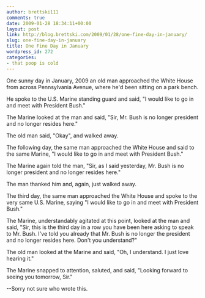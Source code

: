 ```yaml
---
author: brettski111
comments: true
date: 2009-01-28 18:34:11+00:00
layout: post
link: http://blog.brettski.com/2009/01/28/one-fine-day-in-january/
slug: one-fine-day-in-january
title: One Fine Day in January
wordpress_id: 272
categories:
- that poop is cold
---
```


One sunny day in January, 2009 an old man approached the White House
from across Pennsylvania Avenue, where he'd been sitting on a park
bench.

He spoke to the U.S. Marine standing guard and said, "I would like to go
in and meet with President Bush."

The Marine looked at the man and said, "Sir, Mr. Bush is no longer
president and no longer resides here."

The old man said, "Okay", and walked away.

The following day, the same man approached the White House and said to
the same Marine, "I would like to go in and meet with President Bush."

The Marine again told the man, "Sir, as I said yesterday, Mr. Bush is no
longer president and no longer resides here."

The man thanked him and, again, just walked away.

The third day, the same man approached the White House and spoke to the
very same U.S. Marine, saying "I would like to go in and meet with
President Bush."

The Marine, understandably agitated at this point, looked at the man and
said, "Sir, this is the third day in a row you have been here asking to
speak to Mr. Bush. I've told you already that Mr. Bush is no longer the
president and no longer resides here. Don't you understand?"

The old man looked at the Marine and said, "Oh, I understand. I just
love hearing it."

The Marine snapped to attention, saluted, and said, "Looking forward to
seeing you tomorrow, Sir."

--Sorry not sure who wrote this.
